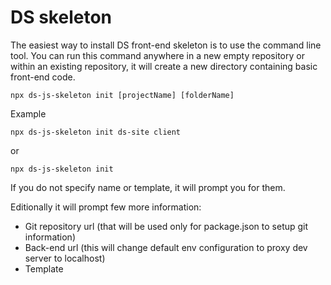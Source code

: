 # DS skeleton

The easiest way to install DS front-end skeleton is to use the command line tool. You can run this command anywhere in a new empty repository or within an existing repository, it will create a new directory containing basic front-end code.


```
npx ds-js-skeleton init [projectName] [folderName]
```
Example
```
npx ds-js-skeleton init ds-site client
```
or
```
npx ds-js-skeleton init
```

If you do not specify name or template, it will prompt you for them.

Editionally it will prompt few more information:
 - Git repository url (that will be used only for package.json to setup git information)
 - Back-end url (this will change default env configuration to proxy dev server to localhost)
 - Template
